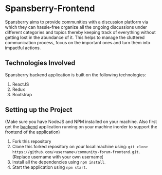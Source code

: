 # Spansberry-Frontend
Spansberry aims to provide communities with a discussion platform via which they can hassle-free organize all the ongoing discussions under different categories and topics thereby keeping track of everything without getting lost in the abundance of it. This helps to manage the cluttered communication process, focus on the important ones and turn them into impactful actions.

## Technologies Involved
Spansberry backend application is built on the following technologies:
1. ReactJS 
2. Redux 
3. Bootstrap

##  Setting up the Project
(Make sure you have NodeJS and NPM installed on your machine. Also first get the [backend](https://github.com/codeuino/community-forum-backend) application running on your machine inorder to support the frontend of the application)
1. Fork this repository
2. Clone this forked repository on your local machine using: 
`git clone https://github.com/<username>/community-forum-frontend.git`. (Replace username with your own username)
3. Install all the dependencies using `npm install`.
4. Start the application using `npm start`.
